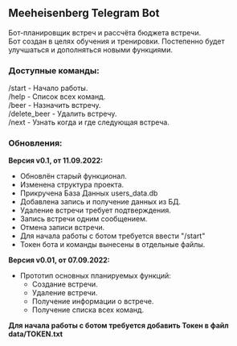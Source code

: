 ## Meeheisenberg Telegram Bot  

Бот-планировщик встреч и рассчёта бюджета встречи.  
Бот создан в целях обучения и тренировки. Постепенно будет улучшаться и дополняться новыми функциями.

### Доступные команды:  

/start - Начало работы.  
/help - Список всех команд.  
/beer - Назначить встречу.  
/delete_beer - Удалить встречу.  
/next - Узнать когда и где следующая встреча.  


### Обновления:

**Версия v0.1, от 11.09.2022:**  
* Обновлён старый функционал.
* Изменена структура проекта.
* Прикручена База Данных users_data.db
* Добавлена запись и получение данных из БД.
* Удаление встречи требует подтверждения.
* Запись встречи одним сообщением.
* Отмена записи встречи.
* Для начала работы с ботом требуется ввести "/start"
* Токен бота и команды вынесены в отдельные файлы.  


**Версия v0.01, от 07.09.2022:**
* Прототип основных планируемых функций:  
    * Создание встречи.
    * Удаление встречи.
    * Получение информации о встрече.
    * Получение списка всех команд.  

**Для начала работы с ботом требуется добавить Токен в файл data/TOKEN.txt**



